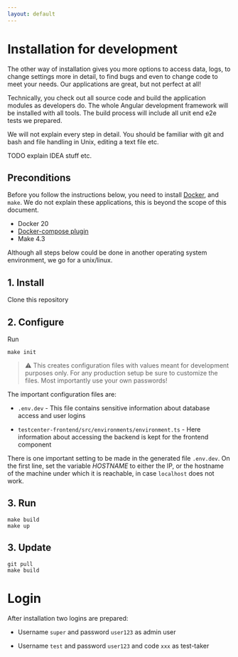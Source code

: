 ```yaml
---
layout: default
---
```


# Installation for development

The other way of installation gives you more options to access data, logs, to change settings more in 
detail, to find bugs and even to change code to meet your needs. Our applications are great, 
but not perfect at all!

Technically, you check out all source code and build the application modules as developers do. 
The whole Angular development framework will be installed with all tools. 
The build process will include all unit end e2e tests we prepared.

We will not explain every step in detail. You should be familiar with git and bash and file 
handling in Unix, editing a text file etc.

TODO explain IDEA stuff etc.

## Preconditions

Before you follow the instructions below, you need to 
install [Docker](https://docs.docker.com/engine/install/ubuntu/#installation-methods), and `make`.
We do not explain these applications, this is beyond the scope of this document.

* Docker 20
* [Docker-compose plugin](https://docs.docker.com/compose/install/linux/) 
* Make 4.3

Although all steps below could be done in another operating system environment, we go for a unix/linux.

## 1. Install
Clone this repository

## 2. Configure

Run

```
make init
```

> :warning: This creates configuration files with values meant for
development purposes only. For any production setup be sure to customize the files.
Most importantly use your own passwords!

The important configuration files are:

* `.env.dev` - This file contains sensitive information about database access
and user logins

* `testcenter-frontend/src/environments/environment.ts` - Here information about accessing the backend is kept for 
the frontend component

There is one important setting to be made in the generated file `.env.dev`.
On the first line, set the variable _HOSTNAME_ to either the IP, or the hostname of the machine
under which it is reachable, in case `localhost` does not work.


## 3. Run
```
make build
make up
```


## 3. Update

```
git pull
make build
```

# Login

After installation two logins are prepared:

- Username `super` and password `user123` as admin user

- Username `test` and password `user123` and code `xxx` as test-taker